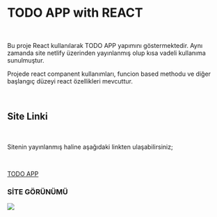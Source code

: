 <h1> TODO APP with REACT </h1>  </br>

<p> Bu proje React kullanılarak TODO APP yapımını göstermektedir. Aynı zamanda site netlify üzerinden yayınlanmış olup kısa vadeli kullanıma sunulmuştur. </br>

Projede react companent kullanımları, funcion based methodu ve diğer başlangıç düzeyi react özellikleri mevcuttur. </p> </br>

<h2> Site Linki </h2>  </br>

<p> Sitenin yayınlanmış haline aşağıdaki linkten ulaşabilirsiniz; </p>  </br>

<a href='#'  > TODO APP </a> </br>

<h3> SİTE GÖRÜNÜMÜ </h3>

![](../public/assets/todo-app-screen.gif) </br> </br>
